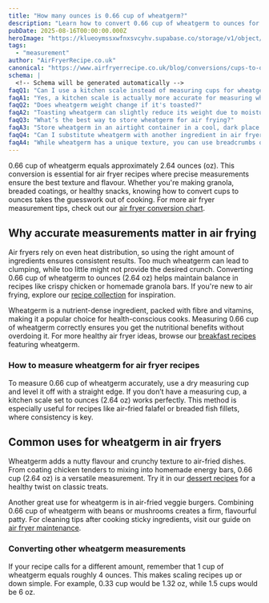 ```yaml
---
title: "How many ounces is 0.66 cup of wheatgerm?"
description: "Learn how to convert 0.66 cup of wheatgerm to ounces for perfect air fryer recipes every time. Get accurate measurements now!"
pubDate: 2025-08-16T00:00:00.000Z
heroImage: "https://klueoymssxwfnxsvcyhv.supabase.co/storage/v1/object/public/Shmucket/0-66-cup-wheatgerm-to-ounces.webp"
tags:
  - "measurement"
author: "AirFryerRecipe.co.uk"
canonical: "https://www.airfryerrecipe.co.uk/blog/conversions/cups-to-ounces/0-66-cup-wheatgerm-to-ounces"
schema: |
  <!-- Schema will be generated automatically -->
faqQ1: "Can I use a kitchen scale instead of measuring cups for wheatgerm?"
faqA1: "Yes, a kitchen scale is actually more accurate for measuring wheatgerm. Simply set it to ounces and weigh out 2.64 oz for 0.66 cup. This method eliminates packing inconsistencies and ensures precision in air fryer recipes."
faqQ2: "Does wheatgerm weight change if it's toasted?"
faqA2: "Toasting wheatgerm can slightly reduce its weight due to moisture loss, but the difference is minimal. For 0.66 cup, you’ll still need roughly 2.64 oz whether it’s toasted or raw. Just ensure it’s evenly spread in the air fryer for best results."
faqQ3: "What’s the best way to store wheatgerm for air frying?"
faqA3: "Store wheatgerm in an airtight container in a cool, dark place to maintain freshness. If you’ve opened a large bag, consider refrigerating it to prevent rancidity. Measure out 0.66 cup (2.64 oz) as needed for your air fryer recipes."
faqQ4: "Can I substitute wheatgerm with another ingredient in air fryer recipes?"
faqA4: "While wheatgerm has a unique texture, you can use breadcrumbs or ground oats as substitutes. Keep in mind that 0.66 cup of breadcrumbs weighs slightly less (about 2.3 oz), so adjust measurements accordingly for air fryer dishes."
---
```

<p>0.66 cup of wheatgerm equals approximately 2.64 ounces (oz). This conversion is essential for air fryer recipes where precise measurements ensure the best texture and flavour. Whether you're making granola, breaded coatings, or healthy snacks, knowing how to convert cups to ounces takes the guesswork out of cooking. For more air fryer measurement tips, check out our <a href=https://www.airfryerrecipe.co.uk/air-fryer-conversion-chart>air fryer conversion chart</a>.</p>  

<h2>Why accurate measurements matter in air frying</h2>  
<p>Air fryers rely on even heat distribution, so using the right amount of ingredients ensures consistent results. Too much wheatgerm can lead to clumping, while too little might not provide the desired crunch. Converting 0.66 cup of wheatgerm to ounces (2.64 oz) helps maintain balance in recipes like crispy chicken or homemade granola bars. If you're new to air frying, explore our <a href=https://www.airfryerrecipe.co.uk/recipes>recipe collection</a> for inspiration.</p>  

<p>Wheatgerm is a nutrient-dense ingredient, packed with fibre and vitamins, making it a popular choice for health-conscious cooks. Measuring 0.66 cup of wheatgerm correctly ensures you get the nutritional benefits without overdoing it. For more healthy air fryer ideas, browse our <a href=https://www.airfryerrecipe.co.uk/recipe-category/breakfast>breakfast recipes</a> featuring wheatgerm.</p>  

<h3>How to measure wheatgerm for air fryer recipes</h3>  
<p>To measure 0.66 cup of wheatgerm accurately, use a dry measuring cup and level it off with a straight edge. If you don’t have a measuring cup, a kitchen scale set to ounces (2.64 oz) works perfectly. This method is especially useful for recipes like air-fried falafel or breaded fish fillets, where consistency is key.</p>  

<h2>Common uses for wheatgerm in air fryers</h2>  
<p>Wheatgerm adds a nutty flavour and crunchy texture to air-fried dishes. From coating chicken tenders to mixing into homemade energy bars, 0.66 cup (2.64 oz) is a versatile measurement. Try it in our <a href=https://www.airfryerrecipe.co.uk/recipe-category/dessert>dessert recipes</a> for a healthy twist on classic treats.</p>  

<p>Another great use for wheatgerm is in air-fried veggie burgers. Combining 0.66 cup of wheatgerm with beans or mushrooms creates a firm, flavourful patty. For cleaning tips after cooking sticky ingredients, visit our guide on <a href=https://www.airfryerrecipe.co.uk/air-fryer-cleaner>air fryer maintenance</a>.</p>  

<h3>Converting other wheatgerm measurements</h3>  
<p>If your recipe calls for a different amount, remember that 1 cup of wheatgerm equals roughly 4 ounces. This makes scaling recipes up or down simple. For example, 0.33 cup would be 1.32 oz, while 1.5 cups would be 6 oz.</p>
